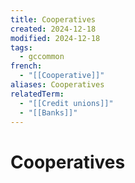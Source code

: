 ```yaml
---
title: Cooperatives
created: 2024-12-18
modified: 2024-12-18
tags:
  - gccommon
french:
  - "[[Cooperative]]"
aliases: Cooperatives
relatedTerm:
  - "[[Credit unions]]"
  - "[[Banks]]"
---
```

# Cooperatives
